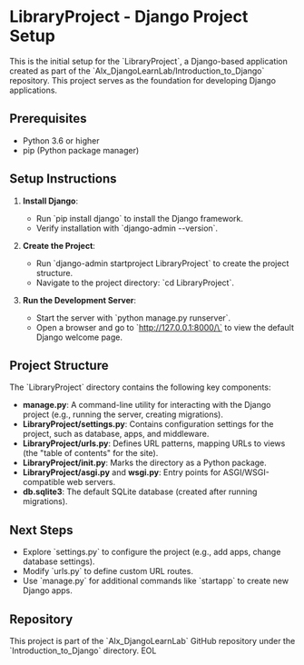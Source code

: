 
# LibraryProject - Django Project Setup

This is the initial setup for the \`LibraryProject\`, a Django-based application created as part of the \`Alx_DjangoLearnLab/Introduction_to_Django\` repository. This project serves as the foundation for developing Django applications.

## Prerequisites
- Python 3.6 or higher
- pip (Python package manager)

## Setup Instructions
1. **Install Django**:
   - Run \`pip install django\` to install the Django framework.
   - Verify installation with \`django-admin --version\`.

2. **Create the Project**:
   - Run \`django-admin startproject LibraryProject\` to create the project structure.
   - Navigate to the project directory: \`cd LibraryProject\`.

3. **Run the Development Server**:
   - Start the server with \`python manage.py runserver\`.
   - Open a browser and go to \`http://127.0.0.1:8000/\` to view the default Django welcome page.

## Project Structure
The \`LibraryProject\` directory contains the following key components:
- **manage.py**: A command-line utility for interacting with the Django project (e.g., running the server, creating migrations).
- **LibraryProject/settings.py**: Contains configuration settings for the project, such as database, apps, and middleware.
- **LibraryProject/urls.py**: Defines URL patterns, mapping URLs to views (the "table of contents" for the site).
- **LibraryProject/__init__.py**: Marks the directory as a Python package.
- **LibraryProject/asgi.py** and **wsgi.py**: Entry points for ASGI/WSGI-compatible web servers.
- **db.sqlite3**: The default SQLite database (created after running migrations).

## Next Steps
- Explore \`settings.py\` to configure the project (e.g., add apps, change database settings).
- Modify \`urls.py\` to define custom URL routes.
- Use \`manage.py\` for additional commands like \`startapp\` to create new Django apps.

## Repository
This project is part of the \`Alx_DjangoLearnLab\` GitHub repository under the \`Introduction_to_Django\` directory.
EOL
